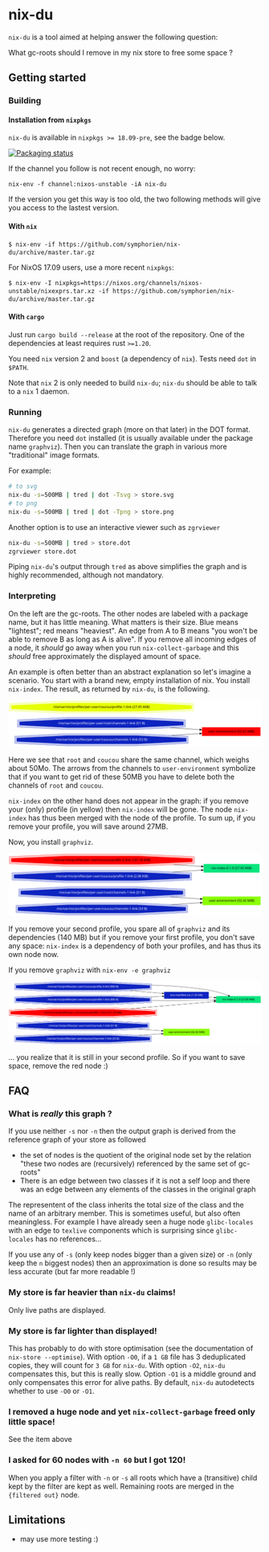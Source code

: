 # nix-du
`nix-du` is a tool aimed at helping answer the following question:

What gc-roots should I remove in my nix store to free some space ?

## Getting started
### Building
#### Installation from `nixpkgs`
`nix-du` is available in `nixpkgs >= 18.09-pre`, see the badge below.

[![Packaging status](https://repology.org/badge/vertical-allrepos/nix-du.svg)](https://repology.org/metapackage/nix-du)

If the channel you follow is not recent enough, no worry:
```
nix-env -f channel:nixos-unstable -iA nix-du
```

If the version you get this way is too old, the two following methods will give you access to the lastest version.

#### With `nix`
```
$ nix-env -if https://github.com/symphorien/nix-du/archive/master.tar.gz
```
For NixOS 17.09 users, use a more recent `nixpkgs`:
```
$ nix-env -I nixpkgs=https://nixos.org/channels/nixos-unstable/nixexprs.tar.xz -if https://github.com/symphorien/nix-du/archive/master.tar.gz
```
#### With `cargo`
Just run `cargo build --release` at the root of the repository.
One of the dependencies at least requires rust `>=1.20`.

You need `nix` version 2 and `boost` (a dependency of `nix`).
Tests need `dot` in `$PATH`.

Note that `nix` 2 is only needed to build `nix-du`; `nix-du` should be able to talk to a
`nix` 1 daemon.

### Running
`nix-du` generates a directed graph (more on that later) in the DOT format.
Therefore you need `dot` installed (it is usually available under the package name `graphviz`).
Then you can translate the graph in various more "traditional" image formats.

For example:
```sh
# to svg
nix-du -s=500MB | tred | dot -Tsvg > store.svg
# to png
nix-du -s=500MB | tred | dot -Tpng > store.png
```
Another option is to use an interactive viewer such as `zgrviewer`
```sh
nix-du -s=500MB | tred > store.dot
zgrviewer store.dot
```

Piping `nix-du`'s output through `tred` as above simplifies the graph and is highly recommended,
although not mandatory.

### Interpreting
On the left are the gc-roots. The other nodes are labeled with a package name, but it has little meaning. What
matters is their size. Blue means "lightest"; red means "heaviest".
An edge from A to B means "you won't be able to remove B as long as A is alive". If you remove all
incoming edges of a node, it _should_ go away when you run `nix-collect-garbage` and this _should_ free approximately
the displayed amount of space.


An example is often better than an abstract explanation so let's imagine a scenario.
You start with a brand new, empty installation of nix. You install `nix-index`. The
result, as returned by `nix-du`, is the following.

![](screenshots/1.svg)

Here we see that `root` and `coucou` share the same channel, which weighs about 50Mo.
The arrows from the channels to `user-environment` symbolize that if you want to get
rid of these 50MB you have to delete both the channels of `root` and `coucou`.

`nix-index` on the other hand does not appear in the graph: if you remove your (only)
profile (in yellow) then `nix-index` will be gone. The node `nix-index` has thus been
merged with the node of the profile. To sum up, if you remove your profile, you will 
save around 27MB.

Now, you install `graphviz`.

![](screenshots/2.svg)

If you remove your second profile, you spare all of `graphviz` and its dependencies (140 MB)
but if you remove your first profile, you don't save any space: `nix-index` is a dependency
of both your profiles, and has thus its own node now.

If you remove `graphviz` with `nix-env -e graphviz`

![](screenshots/3.svg)

... you realize that it is still in your second profile.
So if you want to save space, remove the red node :)


## FAQ
### What is _really_ this graph ?
If you use neither `-s` nor `-n` then the output graph is derived from the reference graph of your store as followed
* the set of nodes is the quotient of the original node set by the relation "these two nodes are (recursively) referenced
by the same set of gc-roots"
* There is an edge between two classes if it is not a self loop and there was an edge between any elements of the classes
in the original graph

The representent of the class inherits the total size of the class and the name of an arbitrary member.
This is sometimes useful, but also often meaningless. For example I have already seen a huge node `glibc-locales` with 
an edge to `texlive` components which is surprising since `glibc-locales` has no references...

If you use any of `-s` (only keep nodes bigger than a given size) or `-n` (only keep the `n` biggest nodes) then an approximation
is done so results may be less accurate (but far more readable !)

### My store is far heavier than `nix-du` claims!
Only live paths are displayed.

### My store is far lighter than displayed!
This has probably to do with store optimisation (see the documentation of `nix-store --optimise`).
With option `-O0`, if a `1 GB` file has 3 deduplicated copies, they will count for `3 GB` for `nix-du`.
With option `-O2`, `nix-du` compensates this, but this is really slow.
Option `-O1` is a middle ground and only compensates this error for alive paths.
By default, `nix-du` autodetects whether to use `-O0` or `-O1`.

### I removed a huge node and yet `nix-collect-garbage` freed only little space!
See the item above

### I asked for 60 nodes with `-n 60` but I got 120!
When you apply a filter with `-n` or `-s` all roots which have a (transitive) child kept by the filter are kept as well.
Remaining roots are merged in the `{filtered out}` node.

## Limitations
* may use more testing :)
